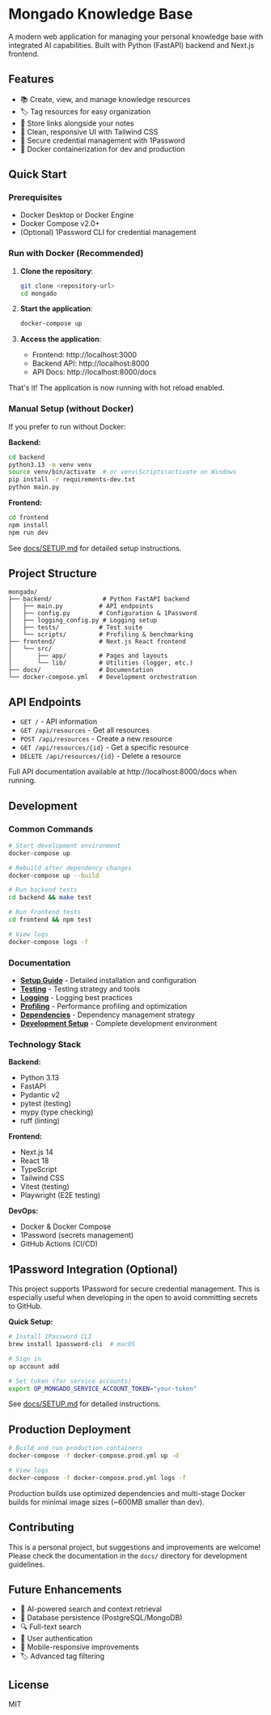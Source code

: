 # Mongado Knowledge Base

A modern web application for managing your personal knowledge base with integrated AI capabilities. Built with Python (FastAPI) backend and Next.js frontend.

## Features

- 📚 Create, view, and manage knowledge resources
- 🏷️ Tag resources for easy organization
- 🔗 Store links alongside your notes
- 🎨 Clean, responsive UI with Tailwind CSS
- 🔐 Secure credential management with 1Password
- 🐳 Docker containerization for dev and production

## Quick Start

### Prerequisites

- Docker Desktop or Docker Engine
- Docker Compose v2.0+
- (Optional) 1Password CLI for credential management

### Run with Docker (Recommended)

1. **Clone the repository**:
   ```bash
   git clone <repository-url>
   cd mongado
   ```

2. **Start the application**:
   ```bash
   docker-compose up
   ```

3. **Access the application**:
   - Frontend: http://localhost:3000
   - Backend API: http://localhost:8000
   - API Docs: http://localhost:8000/docs

That's it! The application is now running with hot reload enabled.

### Manual Setup (without Docker)

If you prefer to run without Docker:

**Backend:**
```bash
cd backend
python3.13 -m venv venv
source venv/bin/activate  # or venv\Scripts\activate on Windows
pip install -r requirements-dev.txt
python main.py
```

**Frontend:**
```bash
cd frontend
npm install
npm run dev
```

See [docs/SETUP.md](docs/SETUP.md) for detailed setup instructions.

## Project Structure

```
mongado/
├── backend/              # Python FastAPI backend
│   ├── main.py          # API endpoints
│   ├── config.py        # Configuration & 1Password
│   ├── logging_config.py # Logging setup
│   ├── tests/           # Test suite
│   └── scripts/         # Profiling & benchmarking
├── frontend/            # Next.js React frontend
│   └── src/
│       ├── app/         # Pages and layouts
│       └── lib/         # Utilities (logger, etc.)
├── docs/                # Documentation
└── docker-compose.yml   # Development orchestration
```

## API Endpoints

- `GET /` - API information
- `GET /api/resources` - Get all resources
- `POST /api/resources` - Create a new resource
- `GET /api/resources/{id}` - Get a specific resource
- `DELETE /api/resources/{id}` - Delete a resource

Full API documentation available at http://localhost:8000/docs when running.

## Development

### Common Commands

```bash
# Start development environment
docker-compose up

# Rebuild after dependency changes
docker-compose up --build

# Run backend tests
cd backend && make test

# Run frontend tests
cd frontend && npm test

# View logs
docker-compose logs -f
```

### Documentation

- **[Setup Guide](docs/SETUP.md)** - Detailed installation and configuration
- **[Testing](docs/TESTING.md)** - Testing strategy and tools
- **[Logging](docs/LOGGING.md)** - Logging best practices
- **[Profiling](docs/PROFILING.md)** - Performance profiling and optimization
- **[Dependencies](docs/DEPENDENCIES.md)** - Dependency management strategy
- **[Development Setup](docs/DEVELOPMENT_SETUP.md)** - Complete development environment

### Technology Stack

**Backend:**
- Python 3.13
- FastAPI
- Pydantic v2
- pytest (testing)
- mypy (type checking)
- ruff (linting)

**Frontend:**
- Next.js 14
- React 18
- TypeScript
- Tailwind CSS
- Vitest (testing)
- Playwright (E2E testing)

**DevOps:**
- Docker & Docker Compose
- 1Password (secrets management)
- GitHub Actions (CI/CD)

## 1Password Integration (Optional)

This project supports 1Password for secure credential management. This is especially useful when developing in the open to avoid committing secrets to GitHub.

**Quick Setup:**
```bash
# Install 1Password CLI
brew install 1password-cli  # macOS

# Sign in
op account add

# Set token (for service accounts)
export OP_MONGADO_SERVICE_ACCOUNT_TOKEN="your-token"
```

See [docs/SETUP.md](docs/SETUP.md#1password-setup) for detailed instructions.

## Production Deployment

```bash
# Build and run production containers
docker-compose -f docker-compose.prod.yml up -d

# View logs
docker-compose -f docker-compose.prod.yml logs -f
```

Production builds use optimized dependencies and multi-stage Docker builds for minimal image sizes (~600MB smaller than dev).

## Contributing

This is a personal project, but suggestions and improvements are welcome! Please check the documentation in the `docs/` directory for development guidelines.

## Future Enhancements

- 🤖 AI-powered search and context retrieval
- 💾 Database persistence (PostgreSQL/MongoDB)
- 🔍 Full-text search
- 👤 User authentication
- 📱 Mobile-responsive improvements
- 🏷️ Advanced tag filtering

## License

MIT
